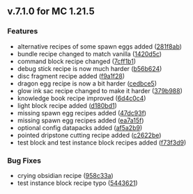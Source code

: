 ## v.7.1.0  for MC 1.21.5
### Features

* alternative recipes of some spawn eggs added ([281f8ab](https://github.com/XxRexRaptorxX/Uncrafted/commit/281f8ab53ec5c54bcf1c8ac22ea2b2c71b1e3c67))
* bundle recipe changed to match vanilla ([1420d5c](https://github.com/XxRexRaptorxX/Uncrafted/commit/1420d5c7afef78e5ad3774a2dd8f59e33ccc0bf2))
* command block recipe changed ([7cff1b1](https://github.com/XxRexRaptorxX/Uncrafted/commit/7cff1b1337334fa8327c5d7addbcd4d7fd6f2441))
* debug stick recipe is now much harder ([b56b624](https://github.com/XxRexRaptorxX/Uncrafted/commit/b56b62451a17c2161c8a28a4403d9d3693e1dd16))
* disc fragment recipe added ([f9a1f28](https://github.com/XxRexRaptorxX/Uncrafted/commit/f9a1f287c73e9805e3c0cf9210a01139163d2d1a))
* dragon egg recipe is now a bit harder ([cedbce5](https://github.com/XxRexRaptorxX/Uncrafted/commit/cedbce557c4733fe11f7447743e133f2e1d37114))
* glow ink sac recipe changed to make it harder ([379b988](https://github.com/XxRexRaptorxX/Uncrafted/commit/379b988468dee9521ea24cf72eb7fc44d83baf8c))
* knowledge book recipe improved ([6d4c0c4](https://github.com/XxRexRaptorxX/Uncrafted/commit/6d4c0c4946ecc5884278b7b753710896662d7519))
* light block recipe added ([d180bd1](https://github.com/XxRexRaptorxX/Uncrafted/commit/d180bd183db12dff878a5326fbc0890928f6a6d5))
* missing spawn egg recipes added ([47dc93f](https://github.com/XxRexRaptorxX/Uncrafted/commit/47dc93f60e3788d515f5dc1e40d1150db97a1f46))
* missing spawn egg recipes added ([ea7a15f](https://github.com/XxRexRaptorxX/Uncrafted/commit/ea7a15f7480a9260cbece76332191c802f349081))
* optional config datapacks added ([af5a2b9](https://github.com/XxRexRaptorxX/Uncrafted/commit/af5a2b9bc7bd62a3b83c5d634fff2d8a5d43a460))
* pointed dripstone cutting recipe added ([c2622be](https://github.com/XxRexRaptorxX/Uncrafted/commit/c2622bea2d220f614b573ece8502dac9d8526edc))
* test block and test instance block recipes added ([f73f3d9](https://github.com/XxRexRaptorxX/Uncrafted/commit/f73f3d9e81aa76aa8487cc6ff66b89f7506ab88f))

### Bug Fixes

* crying obsidian recipe ([958c33a](https://github.com/XxRexRaptorxX/Uncrafted/commit/958c33a390119e3740db2c0cfcd0dd12bf504322))
* test instance block recipe typo ([5443621](https://github.com/XxRexRaptorxX/Uncrafted/commit/544362126f9580017aa694b8b56cca8363784488))
